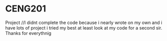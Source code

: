 # CENG201
Project
//I didnt complete the code because i nearly wrote on my own and i have lots of project i tried my best at least look at my code for a second sir. Thanks for everythnig
